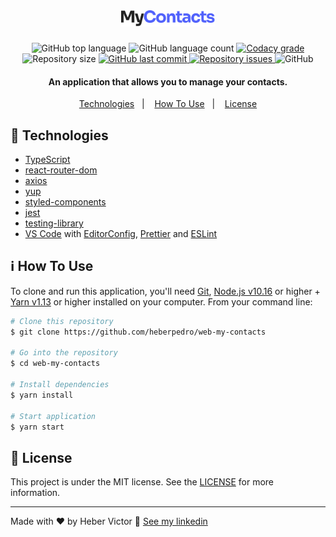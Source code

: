 <h1 align="center">
    <img alt="MyContacts" src="./github/MyContacts.svg" width="150"/>
    <br>
</h1>

<p align="center">
  <img alt="GitHub top language" src="https://img.shields.io/github/languages/top/heberpedro/web-my-contacts.svg">

  <img alt="GitHub language count" src="https://img.shields.io/github/languages/count/heberpedro/web-my-contacts.svg">

  <a href="https://www.codacy.com/app/heberpedro/web-my-contacts?utm_source=github.com&amp;utm_medium=referral&amp;utm_content=heberpedro/web-my-contacts&amp;utm_campaign=Badge_Grade">
    <img alt="Codacy grade" src="https://img.shields.io/codacy/grade/04db4b43120b4d05b9b39c9d2da97300.svg">
  </a>

  <img alt="Repository size" src="https://img.shields.io/github/repo-size/heberpedro/web-my-contacts.svg">
  <a href="https://github.com/heberpedro/web-my-contacts/commits/master">
    <img alt="GitHub last commit" src="https://img.shields.io/github/last-commit/heberpedro/web-my-contacts.svg">
  </a>

  <a href="https://github.com/heberpedro/web-my-contacts/issues">
    <img alt="Repository issues" src="https://img.shields.io/github/issues/heberpedro/web-my-contacts.svg">
  </a>

  <img alt="GitHub" src="https://img.shields.io/github/license/heberpedro/web-my-contacts.svg">
</p>

<h4 align="center">
  An application that allows you to manage your contacts.
</h4>

<p align="center">
  <a href="#rocket-technologies">Technologies</a>&nbsp;&nbsp;&nbsp;|&nbsp;&nbsp;&nbsp;
  <a href="#information_source-how-to-use">How To Use</a>&nbsp;&nbsp;&nbsp;|&nbsp;&nbsp;&nbsp;
  <a href="#memo-license">License</a>
</p>

## :rocket: Technologies

- [TypeScript](https://www.typescriptlang.org/)
- [react-router-dom](https://reactrouter.com/web/guides/quick-start)
- [axios](https://github.com/axios/axios)
- [yup](https://github.com/jquense/yup)
- [styled-components](https://www.styled-components.com/)
- [jest](https://jestjs.io/pt-BR/)
- [testing-library](https://testing-library.com/)
- [VS Code][vc] with [EditorConfig][vceditconfig], [Prettier][vcprettier] and [ESLint][vceslint]

## :information_source: How To Use

To clone and run this application, you'll need [Git](https://git-scm.com), [Node.js v10.16](nodejs) or higher + [Yarn v1.13][yarn] or higher installed on your computer. From your command line:

```bash
# Clone this repository
$ git clone https://github.com/heberpedro/web-my-contacts

# Go into the repository
$ cd web-my-contacts

# Install dependencies
$ yarn install

# Start application
$ yarn start
```

## :memo: License

This project is under the MIT license. See the [LICENSE](https://github.com/heberpedro/web-my-contacts/blob/main/LICENSE) for more information.

---

Made with ♥ by Heber Victor :wave: [See my linkedin](https://www.linkedin.com/in/heber-pedro/)

[nodejs]: https://nodejs.org/
[yarn]: https://yarnpkg.com/
[vc]: https://code.visualstudio.com/
[vceditconfig]: https://marketplace.visualstudio.com/items?itemName=EditorConfig.EditorConfig
[vcprettier]: https://marketplace.visualstudio.com/items?itemName=esbenp.prettier-vscode
[vceslint]: https://marketplace.visualstudio.com/items?itemName=dbaeumer.vscode-eslint
